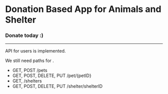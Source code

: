 # Donation Based App for Animals and Shelter


### Donate today :)
---
API for users is implemented.

We still need paths for .


* GET, POST /pets
* GET, POST, DELETE, PUT /pet/{petID}
* GET, /shelters
* GET, POST, DELETE, PUT /shelter/shelterID

